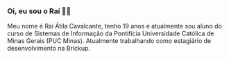 ### Oi, eu sou o Raí 🤙🏻
Meu nome é Raí Átila Cavalcante, tenho 19 anos e atualmente sou aluno do curso de Sistemas de Informação da Pontifícia Universidade Católica de Minas Gerais (PUC Minas).
Atualmente trabalhando como estagiário de desenvolvimento na Brickup.
<!--
**raicavalcante/raicavalcante** is a ✨ _special_ ✨ repository because its `README.md` (this file) appears on your GitHub profile.

Here are some ideas to get you started:

- 🔭 I’m currently working on ...
- 🌱 I’m currently learning ...
- 👯 I’m looking to collaborate on ...
- 🤔 I’m looking for help with ...
- 💬 Ask me about ...
- 📫 How to reach me: ...
- 😄 Pronouns: ...
- ⚡ Fun fact: ...
-->
